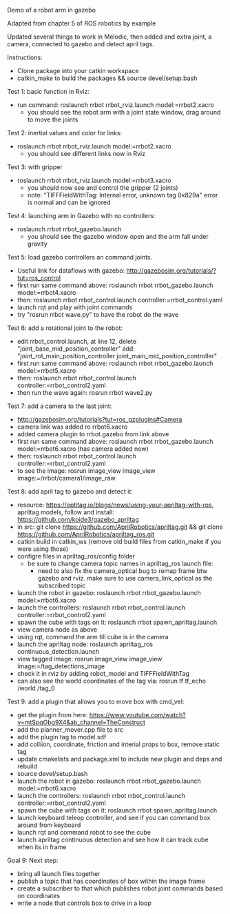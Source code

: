 Demo of a robot arm in gazebo

Adapted from chapter 5 of ROS robotics by example

Updated several things to work in Melodic, then added and extra joint, a camera, connected to gazebo and detect april tags.

Instructions:
* Clone package into your catkin workspace
* catkin_make to build the packages && source devel/setup.bash

Test 1: basic function in Rviz:
* run command: roslaunch rrbot rrbot_rviz.launch model:=rrbot2.xacro
    * you should see the robot arm with a joint state window, drag around to move the joints

Test 2: inertial values and color for links:
* roslaunch rrbot rrbot_rviz.launch model:=rrbot2.xacro
    * you should see different links now in Rviz

Test 3: with gripper
* roslaunch rrbot rrbot_rviz.launch model:=rrbot3.xacro
    * you should now see and control the gripper (2 joints)
    * note: "TIFFFieldWithTag: Internal error, unknown tag 0x829a" error is normal and can be ignored

Test 4: launching arm in Gazebo with no controllers:
* roslaunch rrbot rrbot_gazebo.launch
    * you should see the gazebo window open and the arm fall under gravity

Test 5: load gazebo controllers an command joints.
* Useful link for dataflows with gazebo: http://gazebosim.org/tutorials/?tut=ros_control
* first run same command above: roslaunch rrbot rrbot_gazebo.launch model:=rrbot4.xacro
* then: roslaunch rrbot rrbot_control.launch controller:=rrbot_control.yaml
* launch rqt and play with joint commands
* try "rosrun rrbot wave.py" to have the robot do the wave

Test 6: add a rotational joint to the robot:
* edit rrbot_control.launch, at line 12, delete "joint_base_mid_position_controller" add: "joint_rot_main_position_controller joint_main_mid_position_controller"
* first run same command above: roslaunch rrbot rrbot_gazebo.launch model:=rrbot5.xacro
* then: roslaunch rrbot rrbot_control.launch controller:=rrbot_control2.yaml
* then run the wave again: rosrun rrbot wave2.py

Test 7: add a camera to the last joint:
* http://gazebosim.org/tutorials?tut=ros_gzplugins#Camera
* camera link was added ro rrbot6.xacro
* added camera plugin to rrbot.gazebo from link above
* first run same command above: roslaunch rrbot rrbot_gazebo.launch model:=rrbot6.xacro (has camera added now)
* then: roslaunch rrbot rrbot_control.launch controller:=rrbot_control2.yaml
* to see the image: rosrun image_view image_view image:=/rrbot/camera1/image_raw

Test 8: add april tag to gazebo and detect it:
* resource: https://optitag.io/blogs/news/using-your-apriltag-with-ros, apriltag models, follow and install: https://github.com/koide3/gazebo_apriltag
* in src: git clone https://github.com/AprilRobotics/apriltag.git && git clone https://github.com/AprilRobotics/apriltag_ros.git
* catkin build in catkin_ws (remove old build files from catkin_make if you were using those)
* configre files in apriltag_ros/config folder
    * be sure to change camera topic names in apriltag_ros launch file:
       * need to also fix the camera_optical bug to remap frame btw gazebo and rviz. make sure to use camera_link_optical as the subscribed topic
* launch the robot in gazebo: roslaunch rrbot rrbot_gazebo.launch model:=rrbot6.xacro
* launch the  controllers: roslaunch rrbot rrbot_control.launch controller:=rrbot_control2.yaml
* spawn the cube with tags on it: roslaunch rrbot spawn_apriltag.launch
* view camera node as above
* using rqt, command the arm till cube is in the camera
* launch the apriltag node: roslaunch apriltag_ros continuous_detection.launch
* view tagged image: rosrun image_view image_view image:=/tag_detections_image
* check it in rviz by adding robot_model and TIFFFieldWithTag
* can also see the world coordinates of the tag via: rosrun tf tf_echo /world /tag_0

Test 9: add a plugin that allows you to move box with cmd_vel:
* get the plugin from here: https://www.youtube.com/watch?v=mtSpqObg9X4&ab_channel=TheConstruct
* add the planner_mover.cpp file to src
* add the plugin tag to model.sdf
* add colliion, coordinate, friction and interial props to box, remove static tag
* update cmakelists and package.xml to include new plugin and deps and rebuild
* source devel/setup.bash
* launch the robot in gazebo: roslaunch rrbot rrbot_gazebo.launch model:=rrbot6.xacro
* launch the  controllers: roslaunch rrbot rrbot_control.launch controller:=rrbot_control2.yaml
* spawn the cube with tags on it: roslaunch rrbot spawn_apriltag.launch
* launch keyboard teleop controller, and see if you can command box around from keyboard
* launch rqt and command robot to see the cube
* launch apriltag continuous detection and see how it can track cube when its in frame

Goal 9: Next step:
* bring all launch files together
* publish a topic that has coordinates of box within the image frame
* create a subscriber to that which publishes robot joint commands based on coordinates
* write a node that controls box to drive in a loop